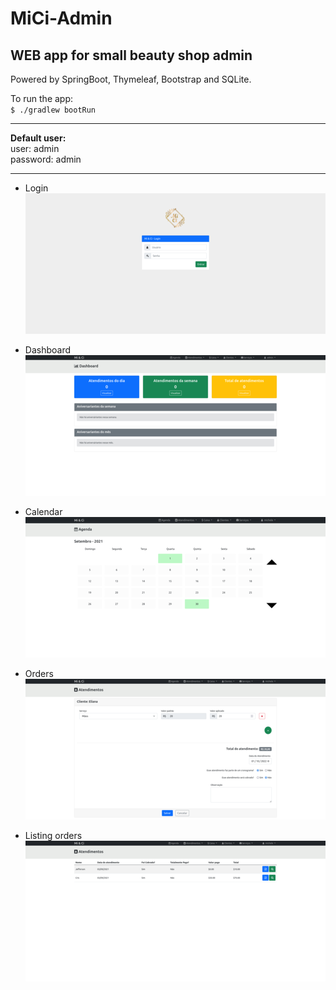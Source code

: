 # MiCi-Admin
## WEB app for small beauty shop admin

Powered by SpringBoot, Thymeleaf, Bootstrap and SQLite.

To run the app: \
`$ ./gradlew bootRun`

---
**Default user:** \
user: admin \
password: admin

---
- Login\
![Login page](readme_images/login.png)


- Dashboard \
![Dashboard](readme_images/dashboard.png)


- Calendar \
![Calendar](readme_images/agenda.png)


- Orders \
![Orders](readme_images/atendimentos.png)


- Listing orders \
![Orders](readme_images/atendimentos_2.png)
